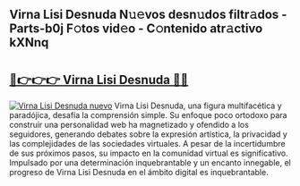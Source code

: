 ## Virna Lisi Desnuda N𝚞𝚎vos desn𝚞dos filtr𝚊dos - Parts-b0j F𝚘tos vid𝚎o - C𝚘ntenido atr𝚊ctivo kXNnq

# <h2><a href="http://mb2raf.tromn.icu/?c=Virna+Lisi+Desnuda">🔗👉👉👉 Virna Lisi Desnuda 🔗🔗</a></h2>

[![Virna Lisi Desnuda nuevo](https://i.imgur.com/pEAQMta.gif)](http://mb2raf.tromn.icu/?c=Virna+Lisi+Desnuda)
Virna Lisi Desnuda, una figura multifacética y paradójica, desafía la comprensión simple. Su enfoque poco ortodoxo para construir una personalidad web ha magnetizado y ofendido a los seguidores, generando debates sobre la expresión artística, la privacidad y las complejidades de las sociedades virtuales. A pesar de la incertidumbre de sus próximos pasos, su impacto en la comunidad virtual es significativo. Impulsado por una determinación inquebrantable y un encanto innegable, el progreso de Virna Lisi Desnuda en el ámbito digital es inquebrantable.
